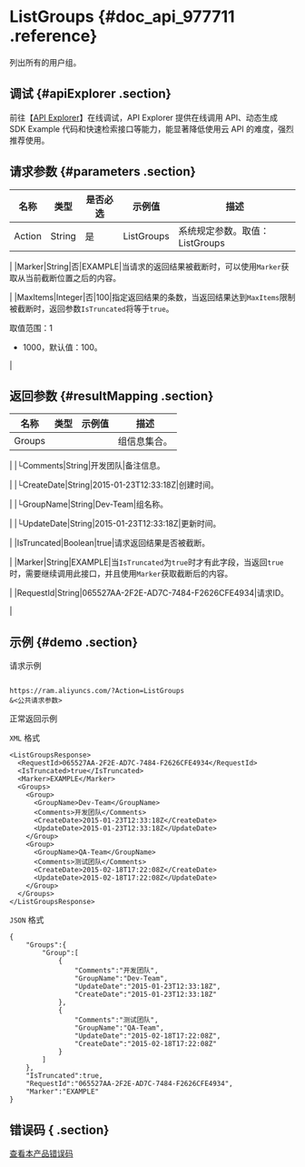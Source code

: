 # ListGroups {#doc_api_977711 .reference}

列出所有的用户组。

## 调试 {#apiExplorer .section}

前往【[API Explorer](https://api.aliyun.com/#product=Ram&api=ListGroups)】在线调试，API Explorer 提供在线调用 API、动态生成 SDK Example 代码和快速检索接口等能力，能显著降低使用云 API 的难度，强烈推荐使用。

## 请求参数 {#parameters .section}

|名称|类型|是否必选|示例值|描述|
|--|--|----|---|--|
|Action|String|是|ListGroups|系统规定参数。取值：ListGroups

 |
|Marker|String|否|EXAMPLE|当请求的返回结果被截断时，可以使用`Marker`获取从当前截断位置之后的内容。

 |
|MaxItems|Integer|否|100|指定返回结果的条数，当返回结果达到`MaxItems`限制被截断时，返回参数`IsTruncated`将等于`true`。

 取值范围：1

 -   1000，默认值：100。

 |

## 返回参数 {#resultMapping .section}

|名称|类型|示例值|描述|
|--|--|---|--|
|Groups| | |组信息集合。

 |
|└Comments|String|开发团队|备注信息。

 |
|└CreateDate|String|2015-01-23T12:33:18Z|创建时间。

 |
|└GroupName|String|Dev-Team|组名称。

 |
|└UpdateDate|String|2015-01-23T12:33:18Z|更新时间。

 |
|IsTruncated|Boolean|true|请求返回结果是否被截断。

 |
|Marker|String|EXAMPLE|当`IsTruncated`为`true`时才有此字段，当返回`true`时，需要继续调用此接口，并且使用`Marker`获取截断后的内容。

 |
|RequestId|String|065527AA-2F2E-AD7C-7484-F2626CFE4934|请求ID。

 |

## 示例 {#demo .section}

请求示例

``` {#request_demo}

https://ram.aliyuncs.com/?Action=ListGroups
&<公共请求参数>

```

正常返回示例

`XML` 格式

``` {#xml_return_success_demo}
<ListGroupsResponse>
  <RequestId>065527AA-2F2E-AD7C-7484-F2626CFE4934</RequestId>
  <IsTruncated>true</IsTruncated>
  <Marker>EXAMPLE</Marker>
  <Groups>
    <Group>
      <GroupName>Dev-Team</GroupName>
      <Comments>开发团队</Comments>
      <CreateDate>2015-01-23T12:33:18Z</CreateDate>
      <UpdateDate>2015-01-23T12:33:18Z</UpdateDate>
    </Group>
    <Group>
      <GroupName>QA-Team</GroupName>
      <Comments>测试团队</Comments>
      <CreateDate>2015-02-18T17:22:08Z</CreateDate>
      <UpdateDate>2015-02-18T17:22:08Z</UpdateDate>
    </Group>
  </Groups>
</ListGroupsResponse>

```

`JSON` 格式

``` {#json_return_success_demo}
{
	"Groups":{
		"Group":[
			{
				"Comments":"开发团队",
				"GroupName":"Dev-Team",
				"UpdateDate":"2015-01-23T12:33:18Z",
				"CreateDate":"2015-01-23T12:33:18Z"
			},
			{
				"Comments":"测试团队",
				"GroupName":"QA-Team",
				"UpdateDate":"2015-02-18T17:22:08Z",
				"CreateDate":"2015-02-18T17:22:08Z"
			}
		]
	},
	"IsTruncated":true,
	"RequestId":"065527AA-2F2E-AD7C-7484-F2626CFE4934",
	"Marker":"EXAMPLE"
}
```

## 错误码 { .section}

[查看本产品错误码](https://error-center.aliyun.com/status/product/Ram)

